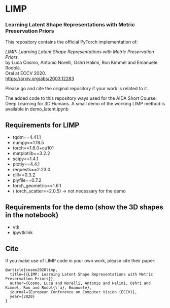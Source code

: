 # LIMP
### Learning Latent Shape Representations with Metric Preservation Priors

This repository contains the official PyTorch implementation of:

*LIMP: Learning Latent Shape Representations with Metric Preservation Priors.*  
by Luca Cosmo, Antonio Norelli, Oshri Halimi, Ron Kimmel and Emanuele Rodolà.  
Oral at ECCV 2020.  
https://arxiv.org/abs/2003.12283

Please go and cite the original repository if your work is related to it.

The added code to this repository ways used for the AIDA Short Course: Deep Learning for 3D Humans. 
A small demo of the working LIMP method is available in demo_latent.ipynb

## Requirements for LIMP

* tqdm==4.41.1
* numpy==1.18.5
* torch==1.6.0+cu101
* matplotlib==3.2.2
* scipy==1.4.1
* plotly==4.4.1
* requests==2.23.0
* dill==0.3.2
* plyfile==0.7.2
* torch_geometric==1.6.1
* ( torch_scatter==2.0.5) -> not necessary for the demo

## Requirements for the demo (show the 3D shapes in the notebook)

* vtk
* ipyvtklink

## Cite
If you make use of LIMP code in your own work, please cite their paper:
```
@article{cosmo2020limp,
  title={{LIMP: Learning Latent Shape Representations with Metric Preservation Priors}},
  author={Cosmo, Luca and Norelli, Antonio and Halimi, Oshri and Kimmel, Ron and Rodol{\`a}, Emanuele},
  journal={European Conference on Computer Vision (ECCV)},
  year={2020}
}
```

